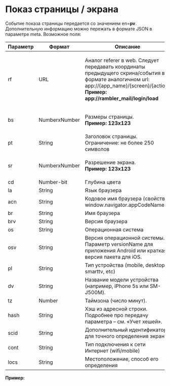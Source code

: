 # Показ страницы / экрана

Событие показа страницы передается со значением en=**pv**. Дополнительную информацию можно пережать в формате JSON в параметре meta. Возможное поля:

| **Параметр** | **Формат**    | **Описание**                                                                                                                                                                                                  |
| ------------ | ------------- | ------------------------------------------------------------------------------------------------------------------------------------------------------------------------------------------------------------- |
| rf           | URL           | <p>Аналог referer в web. Следует передавать координаты предыдущего скрина/события в формате аналогичном url: app://{app_name}/{screen}/{action}<br><strong>Пример: app://rambler_mail/login/load</strong></p> |
| bs           | NumberхNumber | <p>Размеры страницы. <br><strong>Пример: 123x123</strong></p>                                                                                                                                                 |
| pt           | String        | Заголовок страницы. Ограничение: не более 250 символов                                                                                                                                                        |
| sr           | NumberхNumber | <p>Разрешение экрана.<br><strong>Пример: 123х123</strong></p>                                                                                                                                                 |
| cd           | Number-bit    | Глубина цвета                                                                                                                                                                                                 |
| la           | String        | Язык браузера                                                                                                                                                                                                 |
| acn          | String        | Кодовое имя браузера (свойство window.navigator.appCodeName)                                                                                                                                                  |
| br           | String        | Имя браузера                                                                                                                                                                                                  |
| brv          | String        | Версия браузера                                                                                                                                                                                               |
| os           | String        | Операционная система                                                                                                                                                                                          |
| osv          | String        | Версия операционной системы. Параметр versionName для приложения Android или краткая версия пакета для iOS.                                                                                                   |
| pl           | String        | Тип устройства (mobile, desktop, smarttv, etc)                                                                                                                                                                |
| dv           | String        | Название модели устройства (например, iPhone 5s или SM-J500M).                                                                                                                                                |
| tz           | Number        | Таймзона (число минут).                                                                                                                                                                                       |
| hash         | String        | Хэш из адресной строки. Подробнее про передачу параметра – см. «Учет хешей».                                                                                                                                  |
| scid         | String        | Дополнительный идентификатор для точного определения экрана                                                                                                                                                   |
| сont         | String        | Тип подключения к сети Интернет (wifi/mobile)                                                                                                                                                                 |
| locs         | String        | Местоположение, способ его определения                                                                                                                                                                        |

**Пример:**

